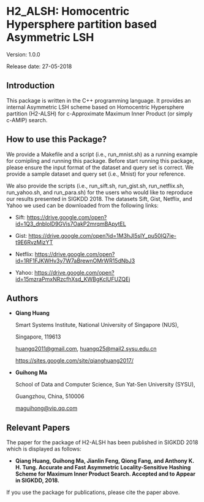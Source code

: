 # H2_ALSH: Homocentric Hypersphere partition based Asymmetric LSH

Version: 1.0.0

Release date: 27-05-2018


Introduction
--------

This package is written in the C++ programming language. It provides an 
internal Asymmetric LSH scheme based on Homocentric Hypersphere partition
(H2-ALSH) for c-Approximate Maximum Inner Product (or simply c-AMIP) 
search.


How to use this Package?
--------

We provide a Makefile and a script (i.e., run_mnist.sh) as a running example 
for comipling and running this package. Before start running this package, 
please ensure the input format of the dataset and query set is correct. We 
provide a sample dataset and query set (i.e., Mnist) for your reference.

We also provide the scripts (i.e., run_sift.sh, run_gist.sh, run_netflix.sh, 
run_yahoo.sh, and run_para.sh) for the users who would like to reproduce our 
results presented in SIGKDD 2018. The datasets Sift, Gist, Netflix, and Yahoo 
we used can be downloaded from the following links:

* Sift: https://drive.google.com/open?id=1Q3_dnblolD9GVis7OakP2mrqmBApytEL

* Gist: https://drive.google.com/open?id=1M3hJl5slY_pu50IQ7ie-t9E6RvzMizYT

* Netflix: https://drive.google.com/open?id=1RF1FJKWHv3y7W7aBrewnOMrWR15dNbJ3

* Yahoo: https://drive.google.com/open?id=15mzraPmxNRzcfhXsd_KWBgKclUFUZQEj


Authors
--------

* **Qiang Huang**

  Smart Systems Institute, National University of Singapore (NUS),
  
  Singapore, 119613 
  
  huangq2011@gmail.com, huangq25@mail2.sysu.edu.cn
  
  https://sites.google.com/site/qianghuang2017/
  

* **Guihong Ma**

  School of Data and Computer Science, Sun Yat-Sen University (SYSU),
  
  Guangzhou, China, 510006
  
  maguihong@vip.qq.com


Relevant Papers
--------

The paper for the package of H2-ALSH has been published in SIGKDD 2018 which is 
displayed as follows:

* **Qiang Huang, Guihong Ma, Jianlin Feng, Qiong Fang, and Anthony K. H. Tung. 
Accurate and Fast Asymmetric Locality-Sensitive Hashing Scheme for Maximum 
Inner Product Search. Accepted and to Appear in SIGKDD, 2018.**

If you use the package for publications, please cite the paper above.
